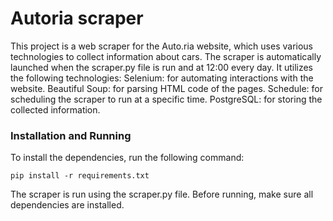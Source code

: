 # Autoria scraper
This project is a web scraper for the Auto.ria website, which uses various technologies to collect information about cars. The scraper is automatically launched when the scraper.py file is run and at 12:00 every day. It utilizes the following technologies:
Selenium: for automating interactions with the website.
Beautiful Soup: for parsing HTML code of the pages.
Schedule: for scheduling the scraper to run at a specific time.
PostgreSQL: for storing the collected information.
### Installation and Running
To install the dependencies, run the following command:
```
pip install -r requirements.txt
```
The scraper is run using the scraper.py file. Before running, make sure all dependencies are installed.
